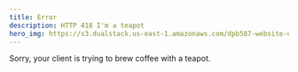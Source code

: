 ```yaml
---
title: Error
description: HTTP 418 I'm a teapot
hero_img: https://s3.dualstack.us-east-1.amazonaws.com/dpb587-website-us-east-1/asset/gallery/2019-europe-trip/7d9f0bc4-41c7-cc24-1c43-2329a2d4336c~1280.jpg
---
```


Sorry, your client is trying to brew coffee with a teapot.
